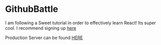 # GithubBattle

I am following a Sweet tutorial in order to effectively learn React! Its super cool. I recommend signing up [here](https://reacttraining.com/online/react-fundamentals)

Production Server can be found [HERE](https://drewgithubbattle.firebaseapp.com/)
